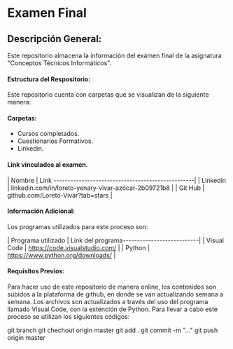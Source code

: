 # Examen Final

## Descripción General:
Este repositorio almacena la información del exámen final de la asignatura "Conceptos Técnicos Informáticos".

#### Estructura del Respositorio:
Este repositorio cuenta con carpetas que se visualizan de la siguiente manera:

#### Carpetas:
- Cursos completados.
- Cuestionarios Formativos.
- Linkedin.


#### Link vinculados al examen.


| Nombre	       | Link --------------------------------------------------|
| Linkedin	     | linkedin.com/in/loreto-yenary-vivar-azócar-2b09721b8   |
| Git Hub	       | github.com/Loreto-Vivar?tab=stars                      |



#### Información Adicional:

Los programas utilizados para este proceso son:

| Programa utilizado         | Link del programa---------------------------|
| Visual Code                | https://code.visualstudio.com/              |
| Python	                   | https://www.python.org/downloads/           |

#### Requisitos Previos:

Para hacer uso de este repositorio de manera online, los contenidos son subidos a la plataforma de github, en donde se van actualizando semana a semana. Los archivos son actualizados a través del uso del programa llamado Visual Code, con la extención de Python. Para llevar a cabo este proceso se utilizan los siguientes códigos:

git branch
git chechout origin master
git add .
git commit -m "..."
git push origin master
